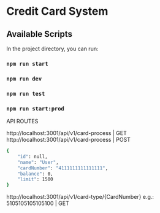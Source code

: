 # Credit Card System

## Available Scripts

In the project directory, you can run:

### `npm run start`
### `npm run dev` 
### `npm run test` 
### `npm run start:prod` 

API ROUTES

http://localhost:3001/api/v1/card-process | GET \
http://localhost:3001/api/v1/card-process | POST 
```sh
{
    "id": null,
    "name": "User",
    "cardNumber": "4111111111111111",
    "balance": 0,
    "limit": 1500
}
```

http://localhost:3001/api/v1/card-type/{CardNumber} e.g.: 5105105105105100 | GET
